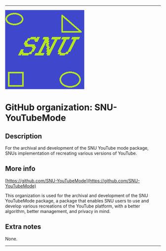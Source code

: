 
***

![SNU_blue_and_gold_legacy_icon.png failed to load. The file may be missing or corrupt. Check the file path for errors first.](/AdditionalInfo/1/SNU-YouTubeMode/SNU_blue_and_gold_legacy_icon.png)

# GitHub organization: SNU-YouTubeMode

## Description

For the archival and development of the SNU YouTube mode package, SNUs implementation of recreating various versions of YouTube.

## More info

[https://github.com/SNU-YouTubeMode](https://github.com/SNU-YouTubeMode)

This organization is used for the archival and development of the SNU YouTubeMode package, a package that enables SNU users to use and develop various recreations of the YouTube platform, with a better algorithm, better management, and privacy in mind.

## Extra notes

None.

***
